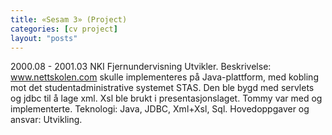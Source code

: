 ```yaml
---
title: «Sesam 3» (Project)
categories: [cv project]
layout: "posts"
---
```


2000.08 - 2001.03
NKI Fjernundervisning
Utvikler.
Beskrivelse: www.nettskolen.com skulle implementeres på Java-plattform, med kobling mot det studentadministrative systemet STAS. Den ble bygd med servlets og jdbc til å lage xml. Xsl ble brukt i presentasjonslaget.
Tommy var med og implementerte.
Teknologi: Java, JDBC, Xml+Xsl, Sql.
Hovedoppgaver og ansvar: Utvikling.
